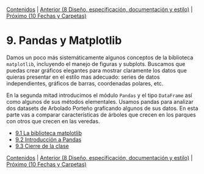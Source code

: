 [Contenidos](../Contenidos.md) \| [Anterior (8 Diseño, especificación, documentación y estilo)](../08_Diseño_y_Especificacion/00_Resumen.md) \| [Próximo (10 Fechas y Carpetas)](../10_Fechas_y_Carpetas/00_Resumen.md)

# 9. Pandas y Matplotlib
Damos un poco más sistemáticamente algunos conceptos de la biblioteca `matplotlib`, incluyendo el manejo de figuras y subplots. Buscamos que puedas crear gráficos elegantes para mostrar claramente los datos que quieras presentar en el estilo mas adecuado: series de datos independientes, gráficos de barras, coordenadas polares, etc.

En la segunda mitad introducimos el módulo `Pandas` y el tipo `DataFrame` así como algunos de sus métodos elementales. Usamos pandas para analizar dos datasets de Arbolado Porteño graficando algunos de sus datos. En esta parte vas a comparar características de árboles que crecen en los parques con otros que crecen en las veredas.



* [9.1 La biblioteca matplotlib](01_Matplotlib.md)
* [9.2 Introducción a Pandas](02_Pandas.md)
* [9.3 Cierre de la clase](03_Cierre.md)


[Contenidos](../Contenidos.md) \| [Anterior (8 Diseño, especificación, documentación y estilo)](../08_Diseño_y_Especificacion/00_Resumen.md) \| [Próximo (10 Fechas y Carpetas)](../10_Fechas_y_Carpetas/00_Resumen.md)
